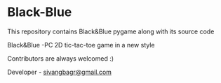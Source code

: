 # Black-Blue
This repository contains Black&Blue pygame along with its source code

Black&Blue -PC 2D tic-tac-toe game in a new style


Contributors are always welcomed :)

Developer - sivangbagr@gmail.com
